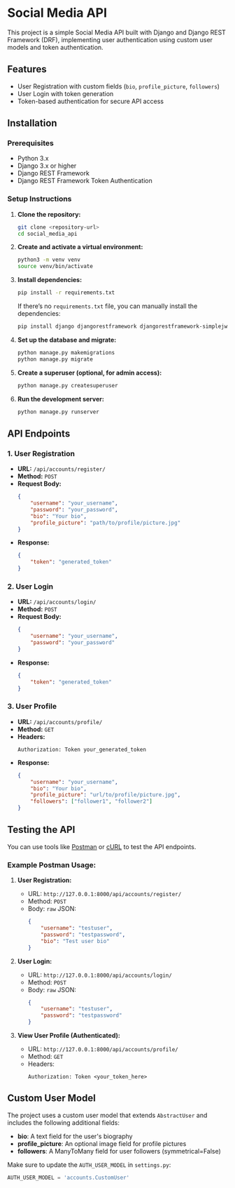# Social Media API

This project is a simple Social Media API built with Django and Django REST Framework (DRF), implementing user authentication using custom user models and token authentication.

## Features
- User Registration with custom fields (`bio`, `profile_picture`, `followers`)
- User Login with token generation
- Token-based authentication for secure API access

## Installation

### Prerequisites
- Python 3.x
- Django 3.x or higher
- Django REST Framework
- Django REST Framework Token Authentication

### Setup Instructions

1. **Clone the repository:**

    ```bash
    git clone <repository-url>
    cd social_media_api
    ```

2. **Create and activate a virtual environment:**

    ```bash
    python3 -m venv venv
    source venv/bin/activate
    ```

3. **Install dependencies:**

    ```bash
    pip install -r requirements.txt
    ```

    If there’s no `requirements.txt` file, you can manually install the dependencies:

    ```bash
    pip install django djangorestframework djangorestframework-simplejwt
    ```

4. **Set up the database and migrate:**

    ```bash
    python manage.py makemigrations
    python manage.py migrate
    ```

5. **Create a superuser (optional, for admin access):**

    ```bash
    python manage.py createsuperuser
    ```

6. **Run the development server:**

    ```bash
    python manage.py runserver
    ```

## API Endpoints

### 1. **User Registration**

   - **URL:** `/api/accounts/register/`
   - **Method:** `POST`
   - **Request Body:**
     ```json
     {
         "username": "your_username",
         "password": "your_password",
         "bio": "Your bio",
         "profile_picture": "path/to/profile/picture.jpg"
     }
     ```
   - **Response:**
     ```json
     {
         "token": "generated_token"
     }
     ```

### 2. **User Login**

   - **URL:** `/api/accounts/login/`
   - **Method:** `POST`
   - **Request Body:**
     ```json
     {
         "username": "your_username",
         "password": "your_password"
     }
     ```
   - **Response:**
     ```json
     {
         "token": "generated_token"
     }
     ```

### 3. **User Profile**

   - **URL:** `/api/accounts/profile/`
   - **Method:** `GET`
   - **Headers:**
     ```http
     Authorization: Token your_generated_token
     ```
   - **Response:**
     ```json
     {
         "username": "your_username",
         "bio": "Your bio",
         "profile_picture": "url/to/profile/picture.jpg",
         "followers": ["follower1", "follower2"]
     }
     ```

## Testing the API

You can use tools like [Postman](https://www.postman.com/) or [cURL](https://curl.se/) to test the API endpoints.

### Example Postman Usage:

1. **User Registration:**
   - URL: `http://127.0.0.1:8000/api/accounts/register/`
   - Method: `POST`
   - Body: `raw` JSON:
     ```json
     {
         "username": "testuser",
         "password": "testpassword",
         "bio": "Test user bio"
     }
     ```

2. **User Login:**
   - URL: `http://127.0.0.1:8000/api/accounts/login/`
   - Method: `POST`
   - Body: `raw` JSON:
     ```json
     {
         "username": "testuser",
         "password": "testpassword"
     }
     ```

3. **View User Profile (Authenticated):**
   - URL: `http://127.0.0.1:8000/api/accounts/profile/`
   - Method: `GET`
   - Headers:
     ```
     Authorization: Token <your_token_here>
     ```

## Custom User Model

The project uses a custom user model that extends `AbstractUser` and includes the following additional fields:
- **bio**: A text field for the user's biography
- **profile_picture**: An optional image field for profile pictures
- **followers**: A ManyToMany field for user followers (symmetrical=False)

Make sure to update the `AUTH_USER_MODEL` in `settings.py`:

```python
AUTH_USER_MODEL = 'accounts.CustomUser'


